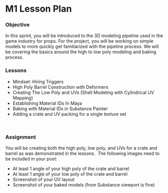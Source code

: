 # M1 Lesson Plan

<h3>Objective</h3>
<p>In this sprint, you will be introduced to the 3D modeling pipeline used in the game industry for props. For the project, you will be working on simple models to more quickly get familiarized with the pipeline process. We will be covering the basics around the high to low poly modeling and baking process.</p>
<h3>Lessons</h3>
<ul>
<li>Mindset: Hiring Triggers</li>
<li>High Poly Barrel Construction with Deformers</li>
<li>Creating The Low Poly and UVs (Shell Modeling with Cylindrical UV Mapping)</li>
<li>Establishing Material IDs In Maya</li>
<li>Baking with Material IDs in Substance Painter</li>
<li>Adding a crate and UV packing for a single texture set</li>
</ul>
<p>&nbsp;</p>
<h3>Assignment</h3>
<p>You will be creating both the high poly, low poly, and UVs for a crate and barrel as was demonstrated in the lessons. &nbsp;The following images need to be included in your post:</p>
<ul style="list-style-type: disc;">
<li>At least 1 angle of your high poly of the crate and barrel</li>
<li>At least 1 angle of your low poly of the crate and barrel</li>
<li>Screenshot of your UV layout</li>
<li>Screenshot of your baked models (from Substance viewport is fine)<br>&nbsp;</li>
</ul>